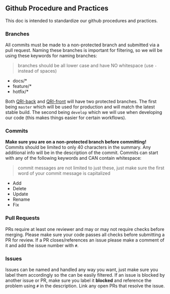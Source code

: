 ## Github Procedure and Practices

This doc is intended to standardize our github procedures and practices.

### Branches

All commits must be made to a non-protected branch and submitted via a pull request. Naming these branches is important for filtering, so we will be using these keywords for naming branches:

> branches should be all lower case and have NO whitespace (use `-` instead of spaces)

- docs/*
- feature/*
- hotfix/*


Both [QRI-back](https://github.com/TwoAs/QRI-Back) and [QRI-front](https://github.com/TwoAs/QRI-Front) will have two protected branches. The first being `master` which will be used for production and will match the latest stable build. The second being `develop` which we will use when developing our code (this makes things easier for certain workflows).

### Commits

**Make sure you are on a non-protected branch before committing!**
Commits should be limited to only 40 characters in the summary. Any additional info will be in the description of the commit. Commits can start with any of the following keywords and CAN contain whitespace:

> commit messages are not limited to just these, just make sure the first word of your commit message is capitalized

- Add
- Delete
- Update
- Rename
- Fix

### Pull Requests

PRs require at least one reviewer and may or may not require checks before merging. Please make sure your code passes all checks before submitting a PR for review. If a PR closes/references an issue please make a comment of it and add the issue number with `#`.

### Issues

Issues can be named and handled any way you want, just make sure you label them accordingly so the can be easily filtered. If an issue is blocked by another issue or PR, make sure you label it **blocked** and reference the problem using `#` in the description. Link any open PRs that resolve the issue.
